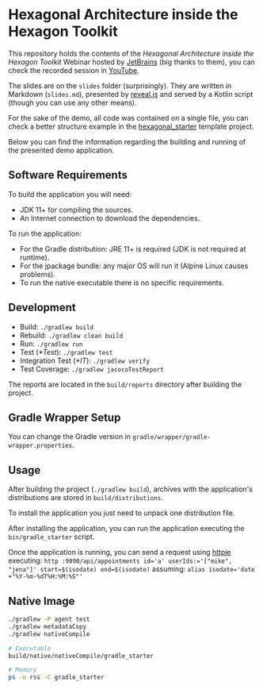 
# Hexagonal Architecture inside the Hexagon Toolkit
This repository holds the contents of the *Hexagonal Architecture inside the Hexagon Toolkit*
Webinar hosted by [JetBrains] (big thanks to them), you can check the recorded session in [YouTube].

The slides are on the `slides` folder (surprisingly). They are written in Markdown (`slides.md`),
presented by [reveal.js] and served by a Kotlin script (though you can use any other means).

For the sake of the demo, all code was contained on a single file, you can check a better structure
example in the [hexagonal_starter](https://github.com/hexagonkt/hexagonal_starter) template project.

Below you can find the information regarding the building and running of the presented demo
application.

[JetBrains]: https://www.jetbrains.com
[YouTube]: https://www.youtube.com/live/M3ccMm85YU4?feature=share
[reveal.js]: https://revealjs.com

## Software Requirements
To build the application you will need:
* JDK 11+ for compiling the sources.
* An Internet connection to download the dependencies.

To run the application:
* For the Gradle distribution: JRE 11+ is required (JDK is not required at runtime).
* For the jpackage bundle: any major OS will run it (Alpine Linux causes problems).
* To run the native executable there is no specific requirements.

## Development
* Build: `./gradlew build`
* Rebuild: `./gradlew clean build`
* Run: `./gradlew run`
* Test (*\*Test*): `./gradlew test`
* Integration Test (*\*IT*): `./gradlew verify`
* Test Coverage: `./gradlew jacocoTestReport`

The reports are located in the `build/reports` directory after building the project.

## Gradle Wrapper Setup
You can change the Gradle version in `gradle/wrapper/gradle-wrapper.properties`.

## Usage
After building the project (`./gradlew build`), archives with the application's distributions are
stored in `build/distributions`.

To install the application you just need to unpack one distribution file.

After installing the application, you can run the application executing the `bin/gradle_starter`
script.

Once the application is running, you can send a request using [httpie] executing:
`http :9090/api/appointments id='a' userIds:='["mike", "jena"]' start=$(isodate) end=$(isodate)`
assuming: `alias isodate='date +"%Y-%m-%dT%H:%M:%S"'`

[httpie]: https://httpie.io

## Native Image
```bash
./gradlew -P agent test
./gradlew metadataCopy
./gradlew nativeCompile

# Executable
build/native/nativeCompile/gradle_starter

# Memory
ps -o rss -C gradle_starter
```

